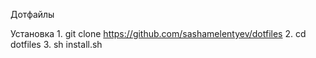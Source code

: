 Дотфайлы

Установка
    1. git clone https://github.com/sashamelentyev/dotfiles
    2. cd dotfiles
    3. sh install.sh
